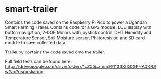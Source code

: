 # smart-trailer

Contains the code saved on the Raspberry Pi Pico to power a Ugandan Smart Farming Trailer.
Contains code for a GPS module, LCD display with button navigation, 2-DOF Motors with joystick control, DHT Humidity and Temperature Sensor, Soil Moisture sensor, Photoresistor, and SD card module to save collected data.

Trailer.py contains the code saved onto the trailer.

Full field tests can be found here: https://drive.google.com/drive/folders/1cZ55jxxmm9X113SXtI50GFHAQKRSwYap?usp=sharing
